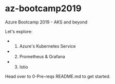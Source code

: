 # az-bootcamp2019
Azure Bootcamp 2019 - AKS and beyond

Let's explore:
 - 1. Azure's Kubernetes Service
 - 2. Prometheus & Grafana
 - 3. Istio

Head over to 0-Pre-reqs README.md to get started.